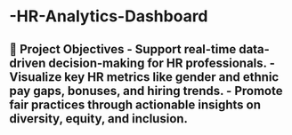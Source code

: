 # -HR-Analytics-Dashboard
## 🎯 Project Objectives  - Support real-time data-driven decision-making for HR professionals. - Visualize key HR metrics like gender and ethnic pay gaps, bonuses, and hiring trends. - Promote fair practices through actionable insights on diversity, equity, and inclusion.
